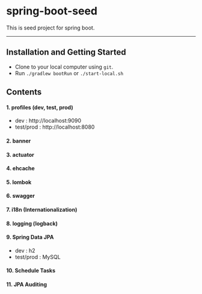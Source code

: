 # spring-boot-seed
This is seed project for spring boot.
***
## Installation and Getting Started
* Clone to your local computer using  `git`.
* Run `./gradlew bootRun` or `./start-local.sh`

## Contents
#### 1. profiles (dev, test, prod)
* dev : http://localhost:9090
* test/prod : http://localhost:8080
#### 2. banner
#### 3. actuator
#### 4. ehcache
#### 5. lombok
#### 6. swagger
#### 7. i18n (Internationalization)
#### 8. logging (logback)
#### 9. Spring Data JPA
* dev : h2
* test/prod : MySQL
#### 10. Schedule Tasks
#### 11. JPA Auditing
